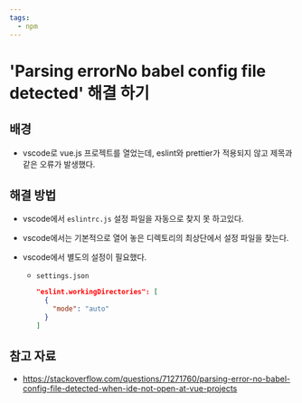 ```yaml
---
tags:
  - npm
---
```

# 'Parsing errorNo babel config file detected' 해결 하기

## 배경

- vscode로 vue.js 프로젝트를 열었는데, eslint와 prettier가 적용되지 않고 제목과 같은 오류가 발생했다.

## 해결 방법

- vscode에서 `eslintrc.js` 설정 파일을 자동으로 찾지 못 하고있다. 

- vscode에서는 기본적으로 열어 놓은 디렉토리의 최상단에서 설정 파일을 찾는다.

- vscode에서 별도의 설정이 필요했다.

  - `settings.json`

    ```json
    "eslint.workingDirectories": [
      {        
        "mode": "auto"
      }
    ]
    ```

## 참고 자료

- https://stackoverflow.com/questions/71271760/parsing-error-no-babel-config-file-detected-when-ide-not-open-at-vue-projects
